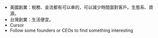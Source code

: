 * 美國創業：稅務、金流都有可以串的，可以減少時間面對客戶。生態系、資源。
* 台灣創業：生活便宜。
* Cursor
* Follow some founders or CEOs to find something interesting